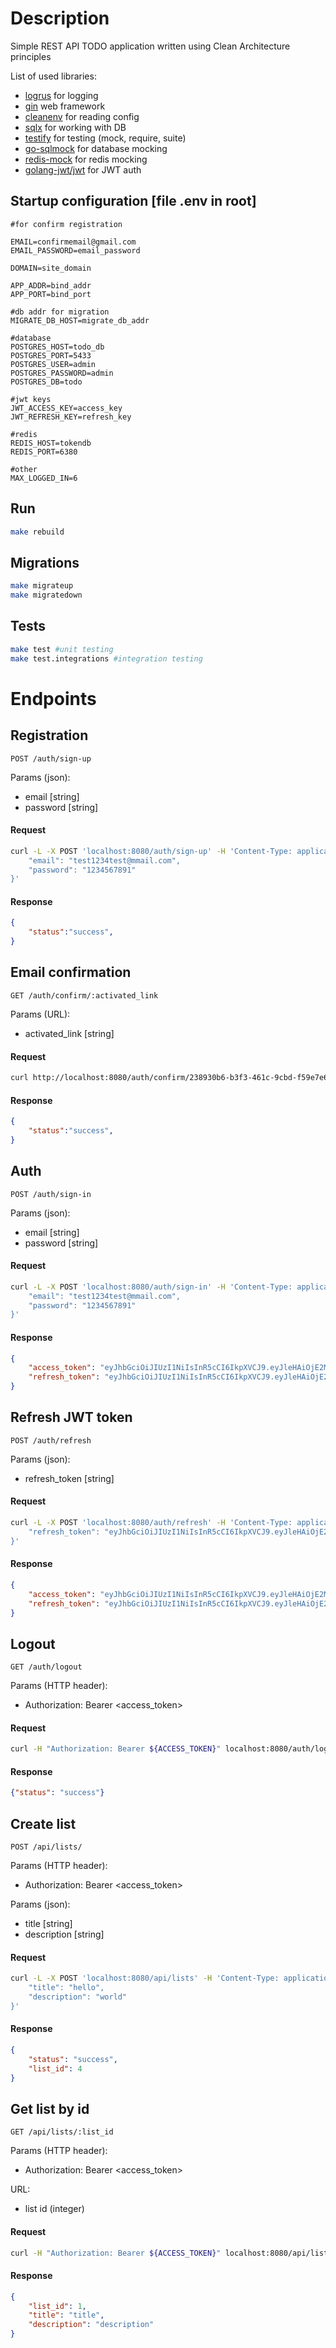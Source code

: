 # Description

Simple REST API TODO application written using Clean Architecture principles

List of used libraries:

* [logrus](https://github.com/sirupsen/logrus) for logging
* [gin](https://github.com/gin-gonic/gin) web framework
* [cleanenv](https://github.com/ilyakaznacheev/cleanenv) for reading config
* [sqlx](https://github.com/jmoiron/sqlx) for working with DB
* [testify](https://github.com/stretchr/testify) for testing (mock, require, suite)
* [go-sqlmock](https://github.com/DATA-DOG/go-sqlmock) for database mocking
* [redis-mock](https://github.com/go-redis/redismock) for redis mocking
* [golang-jwt/jwt](https://github.com/golang-jwt/jwt) for JWT auth

## Startup configuration [file .env in root]

```env
#for confirm registration

EMAIL=confirmemail@gmail.com
EMAIL_PASSWORD=email_password

DOMAIN=site_domain

APP_ADDR=bind_addr
APP_PORT=bind_port

#db addr for migration
MIGRATE_DB_HOST=migrate_db_addr

#database
POSTGRES_HOST=todo_db
POSTGRES_PORT=5433
POSTGRES_USER=admin
POSTGRES_PASSWORD=admin
POSTGRES_DB=todo

#jwt keys
JWT_ACCESS_KEY=access_key
JWT_REFRESH_KEY=refresh_key

#redis
REDIS_HOST=tokendb
REDIS_PORT=6380

#other
MAX_LOGGED_IN=6
```

## Run

```bash
make rebuild
```

## Migrations

```bash
make migrateup
make migratedown
```

## Tests

```bash
make test #unit testing
make test.integrations #integration testing
```

# Endpoints

## Registration

`POST /auth/sign-up`

Params (json):
* email [string]
* password [string]

#### Request
```bash
curl -L -X POST 'localhost:8080/auth/sign-up' -H 'Content-Type: application/json' --data-raw '{
    "email": "test1234test@mmail.com",
    "password": "1234567891"
}'
```

#### Response

```json
{
    "status":"success",
}
```

## Email confirmation

`GET /auth/confirm/:activated_link`

Params (URL):
* activated_link [string]

#### Request
```bash
curl http://localhost:8080/auth/confirm/238930b6-b3f3-461c-9cbd-f59e7e6bf072
```

#### Response

```json
{
    "status":"success",
}
```

## Auth

`POST /auth/sign-in`

Params (json):
* email [string]
* password [string]

#### Request
```bash
curl -L -X POST 'localhost:8080/auth/sign-in' -H 'Content-Type: application/json' --data-raw '{
    "email": "test1234test@mmail.com",
    "password": "1234567891"
}'
```

#### Response

```json
{
    "access_token": "eyJhbGciOiJIUzI1NiIsInR5cCI6IkpXVCJ9.eyJleHAiOjE2Mjc1NjgyMjAsImlhdCI6MTYyNzU2NzMyMCwidXNlcl9pZCI6MywidXVpZCI6ImFlZTg3MThkLWRkZjYtNGYwMy05OGM3LTg2ZmE1NGI2MDQyNCJ9.NukptPP9lLLqz29_M0d-lUZeLFk7Tetze3vMhyFrCfQ",
    "refresh_token": "eyJhbGciOiJIUzI1NiIsInR5cCI6IkpXVCJ9.eyJleHAiOjE2MjgxNzIxMjAsImlhdCI6MTYyNzU2NzMyMCwidXNlcl9pZCI6MywidXVpZCI6ImFlZTg3MThkLWRkZjYtNGYwMy05OGM3LTg2ZmE1NGI2MDQyNCJ9.YqimvrtWcx7Vq0ULLFW3H3Lhcov1mZ-b3Kjr9w0x-z4"
}
```

## Refresh JWT token

`POST /auth/refresh`

Params (json):
* refresh_token [string]

#### Request
```bash
curl -L -X POST 'localhost:8080/auth/refresh' -H 'Content-Type: application/json' --data-raw '{
    "refresh_token": "eyJhbGciOiJIUzI1NiIsInR5cCI6IkpXVCJ9.eyJleHAiOjE2MjgzMjg0OTEsImlhdCI6MTYyNzcyMzY5MSwidXNlcl9pZCI6MywidXVpZCI6Ijc4YjE2NWE3LWI5MWQtNDM5ZS04MTI4LTBiNmM0ODk3YzNlZSJ9.MRrBSA-T5fS7t249K6-4k70WbUS8--9ZBdA44RybakM"
}'
```

#### Response

```json
{
    "access_token": "eyJhbGciOiJIUzI1NiIsInR5cCI6IkpXVCJ9.eyJleHAiOjE2Mjc1NjgyMjAsImlhdCI6MTYyNzU2NzMyMCwidXNlcl9pZCI6MywidXVpZCI6ImFlZTg3MThkLWRkZjYtNGYwMy05OGM3LTg2ZmE1NGI2MDQyNCJ9.NukptPP9lLLqz29_M0d-lUZeLFk7Tetze3vMhyFrCfQ",
    "refresh_token": "eyJhbGciOiJIUzI1NiIsInR5cCI6IkpXVCJ9.eyJleHAiOjE2MjgxNzIxMjAsImlhdCI6MTYyNzU2NzMyMCwidXNlcl9pZCI6MywidXVpZCI6ImFlZTg3MThkLWRkZjYtNGYwMy05OGM3LTg2ZmE1NGI2MDQyNCJ9.YqimvrtWcx7Vq0ULLFW3H3Lhcov1mZ-b3Kjr9w0x-z4"
}
```

## Logout

`GET /auth/logout`

Params (HTTP header):
* Authorization: Bearer <access_token>

#### Request
```bash
curl -H "Authorization: Bearer ${ACCESS_TOKEN}" localhost:8080/auth/logout
```

#### Response

```json
{"status": "success"}
```

## Create list

`POST /api/lists/`

Params (HTTP header):
* Authorization: Bearer <access_token>

Params (json):
* title [string]
* description [string]


#### Request
```bash
curl -L -X POST 'localhost:8080/api/lists' -H 'Content-Type: application/json' -H "Authorization: Bearer ${ACCESS_TOKEN}" --data-raw '{
    "title": "hello",
    "description": "world"
}'
```

#### Response

```json
{
    "status": "success",
    "list_id": 4
}
```


## Get list by id

`GET /api/lists/:list_id`

Params (HTTP header):
* Authorization: Bearer <access_token>

URL:

* list id (integer)

#### Request
```bash
curl -H "Authorization: Bearer ${ACCESS_TOKEN}" localhost:8080/api/lists/1
```

#### Response

```json
{
    "list_id": 1,
    "title": "title",
    "description": "description"
}
```